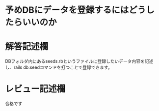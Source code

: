 # 予めDBにデータを登録するにはどうしたらいいのか
# 解答記述欄

DBフォルダ内にあるseeds.rbというファイルに登録したいデータ内容を記述し、rails db:seedコマンドを打つことで登録できます。





# レビュー記述欄
合格です
